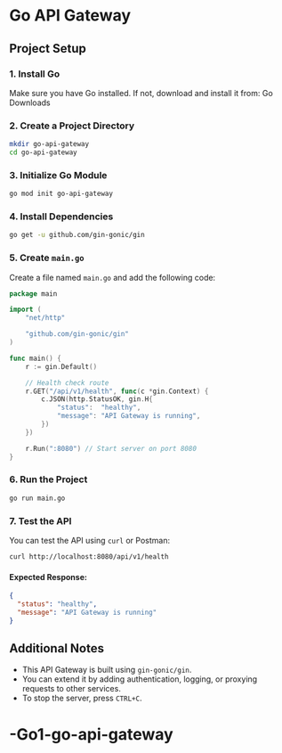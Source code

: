 # Go API Gateway

## Project Setup

### 1. Install Go

Make sure you have Go installed. If not, download and install it from: Go Downloads

### 2. Create a Project Directory

```sh
mkdir go-api-gateway
cd go-api-gateway
```

### 3. Initialize Go Module

```sh
go mod init go-api-gateway
```

### 4. Install Dependencies

```sh
go get -u github.com/gin-gonic/gin
```

### 5. Create `main.go`

Create a file named `main.go` and add the following code:

```go
package main

import (
	"net/http"

	"github.com/gin-gonic/gin"
)

func main() {
	r := gin.Default()

	// Health check route
	r.GET("/api/v1/health", func(c *gin.Context) {
		c.JSON(http.StatusOK, gin.H{
			"status":  "healthy",
			"message": "API Gateway is running",
		})
	})

	r.Run(":8080") // Start server on port 8080
}
```

### 6. Run the Project

```sh
go run main.go
```

### 7. Test the API

You can test the API using `curl` or Postman:

```sh
curl http://localhost:8080/api/v1/health
```

#### Expected Response:

```json
{
  "status": "healthy",
  "message": "API Gateway is running"
}
```

## Additional Notes

- This API Gateway is built using `gin-gonic/gin`.
- You can extend it by adding authentication, logging, or proxying requests to other services.
- To stop the server, press `CTRL+C`.
# -Go1-go-api-gateway
